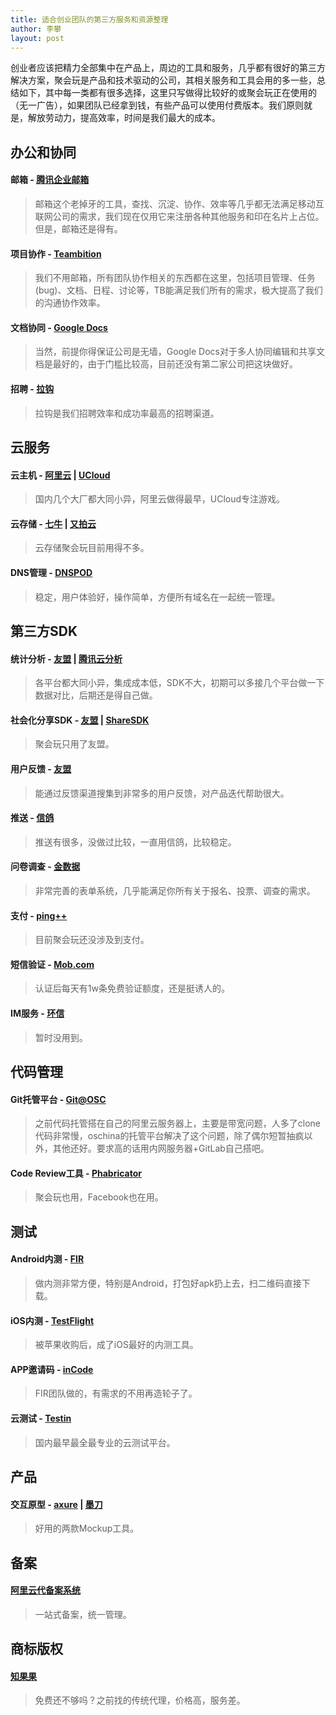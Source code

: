 ```yaml
--- 
title: 适合创业团队的第三方服务和资源整理 
author: 李攀 
layout: post 
--- 
```

创业者应该把精力全部集中在产品上，周边的工具和服务，几乎都有很好的第三方解决方案，聚会玩是产品和技术驱动的公司，其相关服务和工具会用的多一些，总结如下，其中每一类都有很多选择，这里只写做得比较好的或聚会玩正在使用的（无一广告），如果团队已经拿到钱，有些产品可以使用付费版本。我们原则就是，解放劳动力，提高效率，时间是我们最大的成本。


## 办公和协同

#### 邮箱 - [腾讯企业邮箱](http://exmail.qq.com/)
>邮箱这个老掉牙的工具，查找、沉淀、协作、效率等几乎都无法满足移动互联网公司的需求，我们现在仅用它来注册各种其他服务和印在名片上占位。但是，邮箱还是得有。


#### 项目协作 - [Teambition](https://www.teambition.com/)

>我们不用邮箱，所有团队协作相关的东西都在这里，包括项目管理、任务(bug)、文档、日程、讨论等，TB能满足我们所有的需求，极大提高了我们的沟通协作效率。

#### 文档协同 - [Google Docs](https://docs.google.com/)
>当然，前提你得保证公司是无墙，Google Docs对于多人协同编辑和共享文档是最好的，由于门槛比较高，目前还没有第二家公司把这块做好。

#### 招聘 - [拉钩](http://www.lagou.com/)
>拉钩是我们招聘效率和成功率最高的招聘渠道。


## 云服务

#### 云主机 - [阿里云](http://www.aliyun.com/) | [UCloud](http://www.ucloud.cn/)
>国内几个大厂都大同小异，阿里云做得最早，UCloud专注游戏。

#### 云存储 - [七牛](http://www.qiniu.com/) | [又拍云](https://www.upyun.com/)
>云存储聚会玩目前用得不多。

#### DNS管理 - [DNSPOD](https://www.dnspod.cn/)
>稳定，用户体验好，操作简单，方便所有域名在一起统一管理。


## 第三方SDK

#### 统计分析 - [友盟](http://www.umeng.com/analytics/) | [腾讯云分析](http://mta.qq.com/)
>各平台都大同小异，集成成本低，SDK不大，初期可以多接几个平台做一下数据对比，后期还是得自己做。

#### 社会化分享SDK - [友盟](http://www.umeng.com/component_social/) | [ShareSDK](http://www.mob.com/)
>聚会玩只用了友盟。

#### 用户反馈 - [友盟](http://www.umeng.com/component_feedback/)
>能通过反馈渠道搜集到非常多的用户反馈，对产品迭代帮助很大。

#### 推送 - [信鸽](http://xg.qq.com/)
>推送有很多，没做过比较，一直用信鸽，比较稳定。

#### 问卷调查 - [金数据](https://jinshuju.net/)
>非常完善的表单系统，几乎能满足你所有关于报名、投票、调查的需求。

#### 支付 - [ping++](https://pingxx.com/)
>目前聚会玩还没涉及到支付。

#### 短信验证 - [Mob.com](http://mob.com/)
>认证后每天有1w条免费验证额度，还是挺诱人的。

#### IM服务 - [环信](http://www.easemob.com/)
>暂时没用到。


## 代码管理

#### Git托管平台 - [Git@OSC](https://git.oschina.net/)
>之前代码托管搭在自己的阿里云服务器上，主要是带宽问题，人多了clone代码非常慢，oschina的托管平台解决了这个问题，除了偶尔短暂抽疯以外，其他还好。要求高的话用内网服务器+GitLab自己搭吧。

#### Code Review工具 - [Phabricator](http://phabricator.org/)
>聚会玩也用，Facebook也在用。


## 测试

#### Android内测 - [FIR](http://fir.im/)
>做内测非常方便，特别是Android，打包好apk扔上去，扫二维码直接下载。

#### iOS内测 - [TestFlight](https://developer.apple.com/testflight/)
>被苹果收购后，成了iOS最好的内测工具。

#### APP邀请码 - [inCode](http://incode.fir.im/)
>FIR团队做的，有需求的不用再造轮子了。

#### 云测试 - [Testin](http://www.testin.cn/)
>国内最早最全最专业的云测试平台。


## 产品

#### 交互原型 - [axure](http://www.axure.com/) | [墨刀](https://modao.io/)
>好用的两款Mockup工具。


## 备案

#### [阿里云代备案系统](http://beian.aliyun.com/)
>一站式备案，统一管理。


## 商标版权

#### [知果果](http://www.zhiguoguo.com/)
>免费还不够吗？之前找的传统代理，价格高，服务差。
